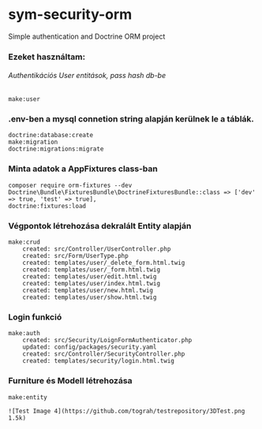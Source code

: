 # sym-security-orm
Simple authentication and Doctrine ORM project

### Ezeket használtam:

###### Authentikációs User entitások, pass hash db-be
	make:user

### .env-ben a mysql connetion string alapján kerülnek le a táblák.
	doctrine:database:create
	make:migration
	doctrine:migrations:migrate


### Minta adatok a AppFixtures class-ban 
	composer require orm-fixtures --dev
	Doctrine\Bundle\FixturesBundle\DoctrineFixturesBundle::class => ['dev' => true, 'test' => true],
	doctrine:fixtures:load

### Végpontok létrehozása dekralált Entity alapján 
	make:crud
		created: src/Controller/UserController.php
		created: src/Form/UserType.php
		created: templates/user/_delete_form.html.twig
		created: templates/user/_form.html.twig
		created: templates/user/edit.html.twig
		created: templates/user/index.html.twig
		created: templates/user/new.html.twig
		created: templates/user/show.html.twig

### Login funkció
	make:auth
		created: src/Security/LoignFormAuthenticator.php
		updated: config/packages/security.yaml
		created: src/Controller/SecurityController.php
		created: templates/security/login.html.twig

### Furniture és Modell létrehozása
	make:entity
	
	![Test Image 4](https://github.com/tograh/testrepository/3DTest.png 1.5k)
